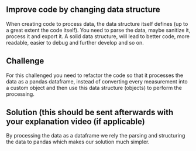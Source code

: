 ## Improve code by changing data structure

When creating code to process data, the data structure itself defines (up to a great extent the code itself).
You need to parse the data, maybe sanitize it, process it and export it. A solid data structure, will lead to
better code, more readable, easier to debug and further develop and so on. 

## Challenge

For this challenged you need to refactor the code so that it processes the data as a pandas dataframe, instead 
of converting every measurement into a custom object and then use this data structure (objects) to perform the processing.


## Solution (this should be sent afterwards with your explanation video (if applicable)

By processing the data as a dataframe we rely the parsing and structuring the data to pandas which makes our solution
much simpler. 








